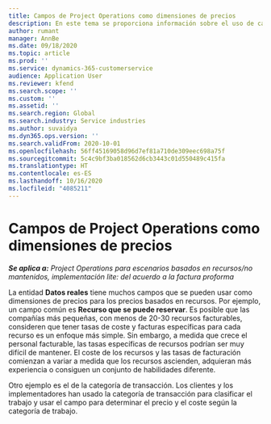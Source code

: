 ```yaml
---
title: Campos de Project Operations como dimensiones de precios
description: En este tema se proporciona información sobre el uso de campos como dimensiones de precios en Dynamics 365 Project Operations.
author: rumant
manager: AnnBe
ms.date: 09/18/2020
ms.topic: article
ms.prod: ''
ms.service: dynamics-365-customerservice
audience: Application User
ms.reviewer: kfend
ms.search.scope: ''
ms.custom: ''
ms.assetid: ''
ms.search.region: Global
ms.search.industry: Service industries
ms.author: suvaidya
ms.dyn365.ops.version: ''
ms.search.validFrom: 2020-10-01
ms.openlocfilehash: 56ff45169058d96d7ef81a710de309eec698a75f
ms.sourcegitcommit: 5c4c9bf3ba018562d6cb3443c01d550489c415fa
ms.translationtype: HT
ms.contentlocale: es-ES
ms.lasthandoff: 10/16/2020
ms.locfileid: "4085211"
---
```

# <a name="project-operations-fields-as-pricing-dimensions"></a>Campos de Project Operations como dimensiones de precios

_**Se aplica a:** Project Operations para escenarios basados en recursos/no mantenidos, implementación lite: del acuerdo a la factura proforma_

La entidad **Datos reales** tiene muchos campos que se pueden usar como dimensiones de precios para los precios basados en recursos. Por ejemplo, un campo común es **Recurso que se puede reservar**. Es posible que las compañías más pequeñas, con menos de 20-30 recursos facturables, consideren que tener tasas de coste y facturas específicas para cada recurso es un enfoque más simple. Sin embargo, a medida que crece el personal facturable, las tasas específicas de recursos podrían ser muy difícil de mantener. El coste de los recursos y las tasas de facturación comienzan a variar a medida que los recursos ascienden, adquieran más experiencia o consiguen un conjunto de habilidades diferente. 

Otro ejemplo es el de la categoría de transacción. Los clientes y los implementadores han usado la categoría de transacción para clasificar el trabajo y usar el campo para determinar el precio y el coste según la categoría de trabajo.
